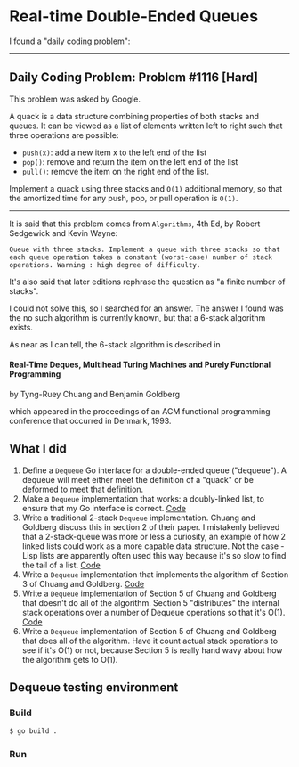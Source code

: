 # Real-time Double-Ended Queues

I found a "daily coding problem":

---

## Daily Coding Problem: Problem #1116 [Hard]

This problem was asked by Google.

A quack is a data structure combining properties of both stacks and queues.
It can be viewed as a list of elements written left to right such that three
operations are possible:

* `push(x)`: add a new item x to the left end of the list
* `pop()`: remove and return the item on the left end of the list
* `pull()`: remove the item on the right end of the list.

Implement a quack using three stacks and `O(1)` additional memory,
so that the amortized time for any push, pop, or pull operation is `O(1)`.

---

It is said that this problem comes from `Algorithms`, 4th Ed,
by Robert Sedgewick and Kevin Wayne:

```
Queue with three stacks. Implement a queue with three stacks so that each queue operation takes a constant (worst-case) number of stack operations. Warning : high degree of difficulty.
```

It's also said that later editions rephrase the question as "a finite number of stacks".

I could not solve this, so I searched for an answer.
The answer I found was the no such algorithm is currently known,
but that a 6-stack algorithm exists.

As near as I can tell, the 6-stack algorithm is described in

#### Real-Time Deques, Multihead Turing Machines and Purely Functional Programming

by Tyng-Ruey Chuang and Benjamin Goldberg

which appeared in the proceedings of an ACM functional programming conference
that occurred in Denmark, 1993.

## What I did

1. Define a `Dequeue` Go interface for a double-ended queue ("dequeue").
A dequeue will meet either meet the definition of a "quack"
or be deformed to meet that definition.
2. Make a `Dequeue` implementation that works: a doubly-linked list,
to ensure that my Go interface is correct. [Code](fdq/dllist.go)
3. Write a traditional 2-stack `Dequeue` implementation.
Chuang and Goldberg discuss this in section 2 of their paper.
I mistakenly believed that a 2-stack-queue was more or less a curiosity,
an example of how 2 linked lists could work as a more capable data structure.
Not the case -
Lisp lists are apparently often used this way
because it's so slow to find the tail of a list.
[Code](fdq/twostack.go)
4. Write a `Dequeue` implementation that implements the algorithm of Section 3
of Chuang and Goldberg.
[Code](fdq/halfstack.go)
5. Write a `Dequeue` implementation of Section 5 of Chuang and Goldberg that
doesn't do all of the algorithm. Section 5 "distributes" the internal stack operations
over a number of Dequeue operations so that it's O(1).
[Code](fdq/sixstack.go)
6. Write a `Dequeue` implementation of Section 5 of Chuang and Goldberg that
does all of the algorithm. Have it count actual stack operations to see if
it's O(1) or not, because Section 5 is really hand wavy about how the algorithm
gets to O(1).

## Dequeue testing environment

### Build

```sh
$ go build .
```

### Run
